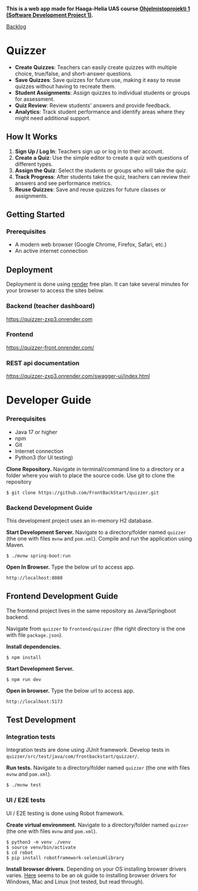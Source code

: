 **This is a web app made for Haaga-Helia UAS course [Ohjelmistoprojekti 1 (Software Development Project 1)](https://software-development-project-1.github.io/).**

[Backlog](https://github.com/orgs/FrontBackStart/projects/1/views/1)


# Quizzer

- **Create Quizzes**: Teachers can easily create quizzes with multiple choice, true/false, and short-answer questions.
- **Save Quizzes**: Save quizzes for future use, making it easy to reuse quizzes without having to recreate them.
- **Student Assignments**: Assign quizzes to individual students or groups for assessment.
- **Quiz Review**: Review students' answers and provide feedback.
- **Analytics**: Track student performance and identify areas where they might need additional support.

## How It Works

1. **Sign Up / Log In**: Teachers sign up or log in to their account.
2. **Create a Quiz**: Use the simple editor to create a quiz with questions of different types.
3. **Assign the Quiz**: Select the students or groups who will take the quiz.
4. **Track Progress**: After students take the quiz, teachers can review their answers and see performance metrics.
5. **Reuse Quizzes**: Save and reuse quizzes for future classes or assignments.

## Getting Started

### Prerequisites

- A modern web browser (Google Chrome, Firefox, Safari, etc.)
- An active internet connection

## Deployment

Deployment is done using [render](https://render.com/) free plan. It can take several minutes for your browser to access the sites below.

### Backend (teacher dashboard)

https://quizzer-zxp3.onrender.com

### Frontend

https://quizzer-front.onrender.com/

### REST api documentation

https://quizzer-zxp3.onrender.com/swagger-ui/index.html

# Developer Guide

### Prerequisites

- Java 17 or higher
- npm
- Git
- Internet connection
- Python3 (for UI testing)

**Clone Repository.** Navigate in terminal/command line to a directory or a folder where you wish to place the source code. Use git to clone the repository

    $ git clone https://github.com/FrontBackStart/quizzer.git

### Backend Development Guide

This development project uses an in-memory H2 database.

**Start Development Server.** Navigate to a directory/folder named `quizzer` (the one with files `mvnw` and `pom.xml`). Compile and run the application using Maven.

    $ ./mvnw spring-boot:run

**Open In Browser.** Type the below url to access app.

    http://localhost:8080

## Frontend Development Guide

The frontend project lives in the same repository as Java/Springboot backend.

Navigate from `quizzer` to `frontend/quizzer` (the right directory is the one with file `package.json`).

**Install dependencies.**

    $ npm install

**Start Development Server.**

    $ npm run dev

**Open in browser.** Type the below url to access app.

    http://localhost:5173

## Test Development

### Integration tests

Integration tests are done using JUnit framework. Develop tests in `quizzer/src/test/java/com/frontbackstart/quizzer/`.

**Run tests.** Navigate to a directory/folder named `quizzer` (the one with files `mvnw` and `pom.xml`).

    $ ./mvnw test

### UI / E2E tests

UI / E2E testing is done using Robot framework.

**Create virtual environment.** Navigate to a directory/folder named `quizzer` (the one with files `mvnw` and `pom.xml`).

    $ python3 -m venv ./venv
    $ source venv/bin/activate
    $ cd robot
    $ pip install robotframework-seleniumlibrary

**Install browser drivers.** Depending on your OS installing browser drivers varies. [Here](https://katekuehl.medium.com/installation-guide-for-google-chrome-chromedriver-and-selenium-in-a-python-virtual-environment-e1875220be2f) seems to be an ok guide to installing browser drivers for Windows, Mac and Linux (not tested, but read through).
